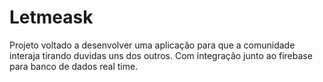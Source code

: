 # Letmeask

Projeto voltado a desenvolver uma aplicação para que a comunidade interaja tirando duvidas uns dos outros. 
Com integração junto ao firebase para banco de dados real time.
